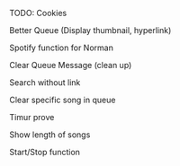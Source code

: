 TODO:
Cookies

Better Queue (Display thumbnail, hyperlink)

Spotify function for Norman

Clear Queue Message (clean up)

Search without link

Clear specific song in queue

Timur prove

Show length of songs

Start/Stop function
